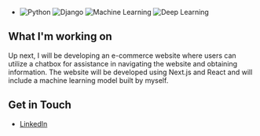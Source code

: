 - ![Python](https://img.shields.io/badge/-Python-3776AB?style=flat-square&logo=python&logoColor=white) ![Django](https://img.shields.io/badge/-Django-092E20?style=flat-square&logo=django&logoColor=white) ![Machine Learning](https://img.shields.io/badge/-Machine%20Learning-FFB450?style=flat-square&logo=google&logoColor=white) ![Deep Learning](https://img.shields.io/badge/-Deep%20Learning-FF4500?style=flat-square&logo=neural-network&logoColor=white)


## What I'm working on
Up next, I will be developing an e-commerce website where users can utilize a chatbox for assistance in navigating the website and obtaining information. The website will be developed using Next.js and React and will include a machine learning model built by myself.

## Get in Touch
- [LinkedIn](https://www.linkedin.com/in/sshsurabhi/)
